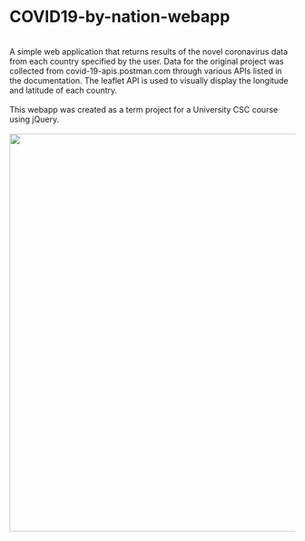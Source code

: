 # COVID19-by-nation-webapp
<Br/>
A simple web application that returns results of the novel coronavirus data from each country specified by the user. Data for the original project was collected from covid-19-apis.postman.com through various APIs listed in the documentation. The leaflet API is used to visually display the longitude and latitude of each country.<Br/>
<Br/>
This webapp was created as a term project for a University CSC course using jQuery.<Br/>
<Br/>

<img src="https://user-images.githubusercontent.com/14143045/79957009-d2069000-8435-11ea-8f8e-e276e44cb751.png" width="700">
